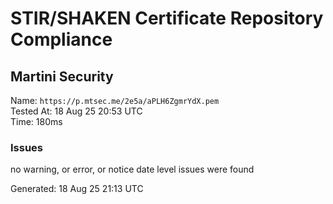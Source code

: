 # STIR/SHAKEN Certificate Repository Compliance

## Martini Security

Name: `https://p.mtsec.me/2e5a/aPLH6ZgmrYdX.pem`\
Tested At: 18 Aug 25 20:53 UTC\
Time: 180ms

### Issues

no warning, or error, or notice date level issues were found

Generated: 18 Aug 25 21:13 UTC